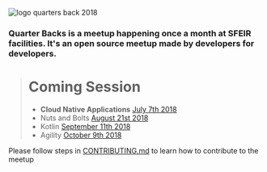 <!-- ### Archived 
### External Events
- [Hashicorp User Group Meetup HUG](https://github.com/Sfeir/quarters-back/milestone/1000) *reported...*
### Touchdowns
- [May 2nd 2017](https://github.com/Sfeir/quarters-back/releases/tag/qb-20170502) *released*
- [June 6th 2017](https://github.com/Sfeir/quarters-back/releases/tag/qb-20170606) *released*
- [July 4th 2017](https://github.com/Sfeir/quarters-back/releases/tag/untagged-0de37cfd7faeec7fb839) *CANCELLED*
- [September 5th 2017](https://github.com/Sfeir/quarters-back/releases/tag/qb-20170912) *released on September 12th*
- [October 17th 2017](https://github.com/Sfeir/quarters-back/milestone/5) *confirmed*
- [November 14th 2017](https://github.com/Sfeir/quarters-back/milestone/6) 
- Server Side Javascript [February 9th 2018](https://github.com/Sfeir/quarters-back/milestone/8)
- - Happy Birthday Quarter Backs [May 22nd 2018](https://github.com/Sfeir/quarters-back/milestone/11) 
![gcp logo](assets/gcp-logo.png)
-->
![logo quarters back 2018](jean-cloud.jpg)

### Quarter Backs is a meetup happening once a month at SFEIR facilities. It's an open source meetup made by developers for developers.

> # Coming Session
> - **Cloud Native Applications** [July 7th 2018](https://github.com/Sfeir/quarters-back/milestone/12) 
> - Nuts and Bolts [August 21st 2018](https://github.com/Sfeir/quarters-back/milestone/14)
> - Kotlin [September 11th 2018](https://github.com/Sfeir/quarters-back/milestone/15)
> - Agility [October 9th 2018](https://github.com/Sfeir/quarters-back/milestone/16)

Please follow steps in [CONTRIBUTING.md](CONTRIBUTING.md) to learn how to contribute to the meetup
